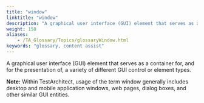 ```yaml
--- 
title: "window"
linktitle: "window"
description: "A graphical user interface (GUI) element that serves as a container for, and for the presentation of, a variety of different GUI control or element types. Note: Within TestArchitect , usage of the ..."
weight: 158
aliases: 
    - /TA_Glossary/Topics/glossaryWindow.html
keywords: "glossary, content assist"
---
```


A graphical user interface \(GUI\) element that serves as a container for, and for the presentation of, a variety of different GUI control or element types.

**Note:** Within TestArchitect, usage of the term window generally includes desktop and mobile application windows, web pages, dialog boxes, and other similar GUI entities.

